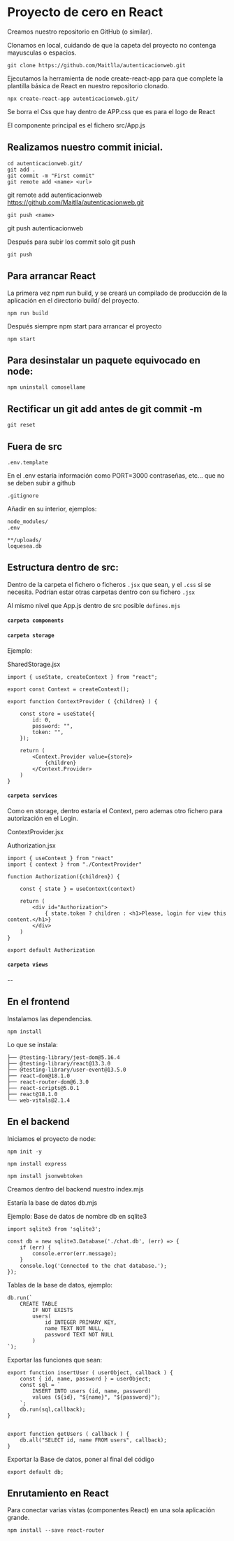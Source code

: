 # Proyecto de cero en React

Creamos nuestro repositorio en GitHub (o similar).

Clonamos en local, cuidando de que la capeta del proyecto no contenga mayusculas o espacios.

    git clone https://github.com/Maitlla/autenticacionweb.git

Ejecutamos la herramienta de node create-react-app para que complete la plantilla básica de React en nuestro repositorio clonado.

    npx create-react-app autenticacionweb.git/

Se borra el Css que hay dentro de APP.css que es para el logo de React

El componente principal es el fichero src/App.js 

## Realizamos nuestro commit inicial.

    cd autenticacionweb.git/
    git add .
    git commit -m "First commit"
    git remote add <name> <url>

git remote add autenticacionweb https://github.com/Maitlla/autenticacionweb.git

    git push <name>

git push autenticacionweb

Después para subir los commit solo git push

    git push


## Para arrancar React

La primera vez npm run build, y se creará un compilado de producción de la aplicación en el directorio build/ del proyecto.

    npm run build

Después siempre npm start para arrancar el proyecto

    npm start


## Para desinstalar un paquete equivocado en node: 

    npm uninstall comosellame

## Rectificar un git add antes de git commit -m

    git reset

## Fuera de src

    .env.template

En el .env estaría información como PORT=3000 contraseñas, etc... que no se deben subir a github

    .gitignore

Añadir en su interior, ejemplos:

    node_modules/
    .env

    **/uploads/
    loquesea.db


## Estructura dentro de src: 

Dentro de la carpeta el fichero o ficheros `.jsx` que sean, y el `.css` si se necesita. Podrían estar otras carpetas dentro con su fichero `.jsx`

Al mismo nivel que App.js dentro de src posible `defines.mjs`

#### `carpeta components` 

#### `carpeta storage`

Ejemplo: 

SharedStorage.jsx


    import { useState, createContext } from "react";

    export const Context = createContext(); 

    export function ContextProvider ( {children} ) {

        const store = useState({
            id: 0,
            password: "",
            token: "",
        });

        return (
            <Context.Provider value={store}>
                {children}
            </Context.Provider>
        )
    }


#### `carpeta services`

Como en storage, dentro estaría el Context, pero ademas otro fichero para autorización en el Login.

ContextProvider.jsx

Authorization.jsx


    import { useContext } from "react"
    import { context } from "./ContextProvider"

    function Authorization({children}) {

        const { state } = useContext(context)

        return (
            <div id="Authorization">
                { state.token ? children : <h1>Please, login for view this content.</h1>}
            </div>
        )
    }

    export default Authorization

#### `carpeta views`

--

## En el frontend

Instalamos las dependencias.

    npm install 

Lo que se instala:

    ├── @testing-library/jest-dom@5.16.4
    ├── @testing-library/react@13.3.0
    ├── @testing-library/user-event@13.5.0
    ├── react-dom@18.1.0
    ├── react-router-dom@6.3.0
    ├── react-scripts@5.0.1
    ├── react@18.1.0
    └── web-vitals@2.1.4

## En el backend

Iniciamos el proyecto de node: 

    npm init -y

    npm install express         

    npm install jsonwebtoken

Creamos dentro del backend nuestro index.mjs

Estaría la base de datos db.mjs

Ejemplo: Base de datos de nombre db en sqlite3  

    import sqlite3 from 'sqlite3';

    const db = new sqlite3.Database('./chat.db', (err) => {
        if (err) {
            console.error(err.message);
        }
        console.log('Connected to the chat database.');
    });

Tablas de la base de datos, ejemplo:

    db.run(`
        CREATE TABLE
            IF NOT EXISTS
            users(
                id INTEGER PRIMARY KEY,
                name TEXT NOT NULL,
                password TEXT NOT NULL
            )
    `);

Exportar las funciones que sean:

    export function insertUser ( userObject, callback ) {
        const { id, name, password } = userObject;
        const sql = `
            INSERT INTO users (id, name, password)
            values (${id}, "${name}", "${password}");
        `;
        db.run(sql,callback);
    }


    export function getUsers ( callback ) {
        db.all("SELECT id, name FROM users", callback);
    }

Exportar la Base de datos, poner al final del código

    export default db;



## Enrutamiento en React

Para conectar varias vistas (componentes React) en una sola aplicación grande.

    npm install --save react-router
